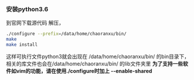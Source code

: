### 安装python3.6 
到官网下载源代码
解压，
```bash
./configure --prefix=/data/home/chaoranxu/bin/
make
make install
```
这样可执行文件python3就会出现在 /data/home/chaoranxu/bin/ 的bin目录下， 相关的库文件也会在/data/home/chaoranxu/bin/ 的lib文件夹里
**为了支持一些软件如vim的功能，请在使用./configure时加上 --enable-shared**